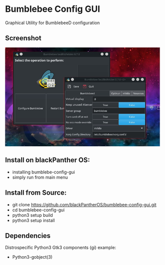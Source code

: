# Bumblebee Config GUI
Graphical Utility for BumblebeeD configuration

Screenshot
-----------
![bumblebee-config-gui](https://raw.githubusercontent.com/blackPantherOS/bumblebee-config-gui/master/img/screenshot.jpg)

Install on blackPanther OS:
--------------------------

 - installing bumblebe-config-gui
 - simply run from main menu

Install from Source:
--------------------

 - git clone https://github.com/blackPantherOS/bumblebee-config-gui.git
 - cd bumblebee-config-gui
 - python3 setup build
 - python3 setup install

Dependencies
------------
Distrospecific Python3 Gtk3 components (gi) example:
 - Python3-gobject(3)
